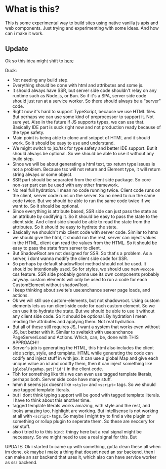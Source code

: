 # What is this?

This is some experimental way to build sites using native vanilla js apis and web components. Just trying and experimenting with some ideas. And how can i make it work.

## Update
Ok so this idea might shift to [here](https://github.com/DeepDoge/experiment-idk)

Duck:

- Not needing any build step.
- Everything should be done with html and attributes and some js.
- It should always have SSR, but server side code shouldn't relay on any runtime such as Node.js, or Bun.
  So if it's a SPA, server side code should just run at a service worker. So there should always be a "server" code.
- Right now it's hard to support TypeScript, because we use HTML files. But perhaps we can use some kind of preprocessor to support it. Not sure yet. Also in the future if JS supports types, we can use that. Basically IDE part is suck right now and not production ready because of the type safety.
- Main point is being able to clone and snippet of HTML and it should work. So it should be easy to use and understand.
- We might switch to jsx/tsx for type safety and better IDE support. But it should always be optional. So we should be able to use it without any build step.
- Since we will be about generating a html text, tsx return type issues is not a problem. Because tsx will not return and Element type, it will return string always or some object.
- SSR part should be separated from the client side package. So core non-ssr part can be used with any other framework.
- No real full hydration. I mean no code running twice. Client code runs on the client, server code runs on the server. So no need to run the same code twice. But we should be able to run the same code twice if we want to. So it should be optional.
- Since everything is attribute based, SSR side can just pass the state as an attribute by codifying it. So it should be easy to pass the state to the client side. And client side should be able to read the state from the attributes. So it should be easy to hydrate the state.
- Basically we shouldn't mix client code with server code. Similar to htmx we should give the html, it should run the rest, server can inject values in the HTML, client can read the values from the HTML. So it should be easy to pass the state from server to client.
- But ShadowRoot are not designed for SSR. So that's a problem. As a server, i dont wanna modify the client side code for SSR.
- So perhaps by default shadowRoot method should not be used. It should be intentionally used. So for styles, we should use new `@scope` css feature. SSR side probably gonna use its own components probably anyway. custom elements will only be used to run a code for each CustomElement without shadowRoot.
- I keep thinking about svelte's use:enchance server page loads, and actions.
- Ok we will still use custom-elements, but not shadowroot. Using custom elements lets us run client-side code for each custom element. So we can use it to hydrate the state. But we should be able to use it without any client side code. So it should be optional. By hydration I mean reading the attributes and applying them. Not real hydration.
- But all of these still requires JS, I want a system that works even without JS, but better with it. Similar to sveltekit with use:enchance PageServerLoad and Actions. Which, can, be, done with THIS APPROACH!!
- Server's job is generating the HTML, this html also includes the client side script, style, and template. HTML while generating the code can codify and inject stuff in with jsx. It can use a global Map and give each unique value an id and codifty them, then it can inject something like `$globalPageMap.get('id')` in the client code.
- Tbh for something like this we can even use tagged template literals, perhaps both. Server side code have many stuff.
- hmm it seems jsx doesnt like `<style>` and `<script>` tags. So we should use tagged template literals.
- but i dont think typing support will be good with tagged template literals. I have to think about this another time.
- tagged template literals works amazing, with style and the rest, and looks amazing too, highlight are working. But intellisense is not working at all with `<script>` tags. So maybe i might try to find a vite plugin or something or rollup plugin to seperate them. So these are neccery for ssr stuff.
- also i tried to to this `bind:` thingy here but a real signal might be necessary. So we might need to use a real signal for this. But

UPDATE:
Ok i started to came up with something, gotta clean these all when im done.
ok maybe i make a thing that doesnt need an ssr backend.
then i can make an ssr backend that uses it, which also can have service worker as ssr backend.
